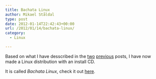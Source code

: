 ```yaml
---
title: Bachata Linux
author: Mikael Ståldal
type: post
date: 2012-01-14T22:42:43+00:00
url: /2012/01/14/bachata-linux/
category:
  - Linux

---
```

Based on what I have desscribed in the [two][1] [previous][2] posts, I have now made a Linux distribution with an install CD.

It is called _Bachata Linux_, check it out [here][3].

 [1]: http://www.staldal.nu/tech/2011/12/11/how-to-roll-your-own-debian-based-linux-distro/
 [2]: http://www.staldal.nu/tech/2012/01/04/how-to-roll-your-own-bootable-linux-cd-rom/
 [3]: http://www.bachatalinux.net/